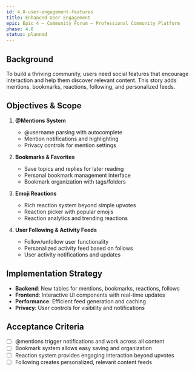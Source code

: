 ```yaml
---
id: 4.8-user-engagement-features
title: Enhanced User Engagement
epic: Epic 4 – Community Forum – Professional Community Platform
phase: 4.8
status: planned
---
```


## Background
To build a thriving community, users need social features that encourage interaction and help them discover relevant content. This story adds mentions, bookmarks, reactions, following, and personalized feeds.

## Objectives & Scope
1. **@Mentions System**
   - @username parsing with autocomplete
   - Mention notifications and highlighting
   - Privacy controls for mention settings

2. **Bookmarks & Favorites**
   - Save topics and replies for later reading
   - Personal bookmark management interface
   - Bookmark organization with tags/folders

3. **Emoji Reactions**
   - Rich reaction system beyond simple upvotes
   - Reaction picker with popular emojis
   - Reaction analytics and trending reactions

4. **User Following & Activity Feeds**
   - Follow/unfollow user functionality
   - Personalized activity feed based on follows
   - User activity notifications and updates

## Implementation Strategy
- **Backend**: New tables for mentions, bookmarks, reactions, follows
- **Frontend**: Interactive UI components with real-time updates
- **Performance**: Efficient feed generation and caching
- **Privacy**: User controls for visibility and notifications

## Acceptance Criteria
- [ ] @mentions trigger notifications and work across all content
- [ ] Bookmark system allows easy saving and organization
- [ ] Reaction system provides engaging interaction beyond upvotes
- [ ] Following creates personalized, relevant content feeds